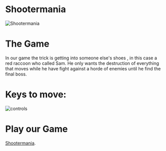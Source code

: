 # Shootermania

![Shootermania](https://github.com/AlbertOR0994/Shootermania/assets/156690424/10d888cf-3bbb-452d-a80f-f55fa579fc5c)


# The Game

In our game the trick is getting into someone else's shoes , in this case a red raccoon who called Sam. He only wants the destruction of everything that moves while he have fight against a horde of enemies until he find the final boss.


# Keys to move:

![controls](https://github.com/AlbertOR0994/Shootermania/assets/156690424/e85ec45e-6623-4f15-916f-0b5693ebfcd8)


# Play our Game
[Shootermania]([https://pages.github.com/](https://albertor0994.github.io/Shootermania/)https://albertor0994.github.io/Shootermania/).

